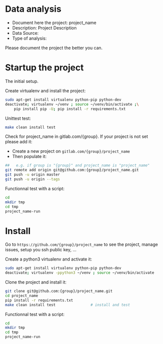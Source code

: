 # Data analysis
- Document here the project: project_name
- Description: Project Description
- Data Source:
- Type of analysis:

Please document the project the better you can.

# Startup the project

The initial setup.

Create virtualenv and install the project:
```bash
sudo apt-get install virtualenv python-pip python-dev
deactivate; virtualenv ~/venv ; source ~/venv/bin/activate ;\
    pip install pip -U; pip install -r requirements.txt
```

Unittest test:
```bash
make clean install test
```

Check for project_name in gitlab.com/{group}.
If your project is not set please add it:

- Create a new project on `gitlab.com/{group}/project_name`
- Then populate it:

```bash
##   e.g. if group is "{group}" and project_name is "project_name"
git remote add origin git@github.com:{group}/project_name.git
git push -u origin master
git push -u origin --tags
```

Functionnal test with a script:

```bash
cd
mkdir tmp
cd tmp
project_name-run
```

# Install

Go to `https://github.com/{group}/project_name` to see the project, manage issues,
setup you ssh public key, ...

Create a python3 virtualenv and activate it:

```bash
sudo apt-get install virtualenv python-pip python-dev
deactivate; virtualenv -ppython3 ~/venv ; source ~/venv/bin/activate
```

Clone the project and install it:

```bash
git clone git@github.com:{group}/project_name.git
cd project_name
pip install -r requirements.txt
make clean install test                # install and test
```
Functionnal test with a script:

```bash
cd
mkdir tmp
cd tmp
project_name-run
```
